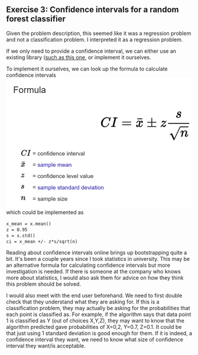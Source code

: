 ## Exercise 3: Confidence intervals for a random forest classifier

Given the problem description, this seemed like it was a regression problem and not a classification problem. I
interpreted it as a regression problem.

If we only need to provide a confidence interval, we can either use an existing
library ([such as this one](https://github.com/scikit-learn-contrib/forest-confidence-interval#readme), or implement it
ourselves.

To implement it ourselves, we can look up the formula to calculate confidence intervals
![confidence_interval_formula.png](confidence_interval_formula.png) which could be implemented as

```
x_mean = x.mean()
z = 0.95
s = x.std()
ci = x_mean +/- z*s/sqrt(n)
```

Reading about confidence intervals online brings up bootstrapping quite a bit. It's been a couple years since I took
statistics in university. This may be an alternative formula for calculating confidence intervals but more investigation
is needed. If there is someone at the company who knows more about statistics, I would also ask them for advice on how
they think this problem should be solved.

I would also meet with the end user beforehand. We need to first double check that they understand what they are asking
for. If this is a classification problem, they may actually be asking for the probabilities that each point is
classified as. For example, if the algorithm says that data point 1 is classified as Y (out of choices X,Y,Z), they may
want to know that the algorithm predicted gave probabilities of X=0,2, Y=0.7, Z=0.1. It could be that just using 1
standard deviation is good enough for them. If it is indeed, a confidence interval they want, we need to know what size
of confidence interval they want/is acceptable.
